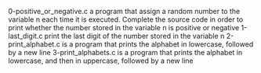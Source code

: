 0-positive_or_negative.c a program that assign a random number to the variable n each time it is executed. Complete the source code in order to print whether the number stored in the variable n is positive or negative
1-last_digit.c print the last digit of the number stored in the variable n
2-print_alphabet.c is a program that prints the alphabet in lowercase, followed by a new line
3-print_alphabets.c is a program that prints the alphabet in lowercase, and then in uppercase, followed by a new line

